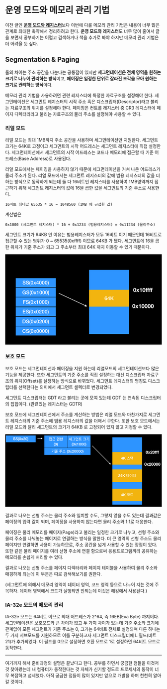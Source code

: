 # 운영 모드와 메모리 관리 기법

이전 글인 [**운영 모드와 레지스터**](https://knero.github.io/#/contents?path=/contents/dev/200312/os-study-2.md&date=2020.03.12)보다 이번에 다룰
메모리 관리 기법은 내용이 너무 많은 관계로 최대한 축약해서 정리하려고 한다. 
**운영 모드와 레지스터**도 너무 많이 줄여서 글을 보면서 공부하기는 어렵고 검색하거나 책을 추가로 봐야 하지만 메모리 관리 기법은 더 어려울 듯 싶다.

## Segmentation & Paging

둘의 차이는 주소 공간을 나눈다는 공통점이 있지만 **세그먼테이션은 전체 영역을 원하는 크기로 나누어 관리하는 방식**이고, 
**페이징은 일정한 단위로 잘라진 조각을 모아 원하는 크기로 관리하는 방식**이다.

메모리 관리 기법을 사용하려면 관련 레지스터에 특정한 자료구조를 설정해야 한다. 세그먼테이션은 세그먼트 레지스터의 시작 주소 혹은
디스크립터(Descriptor)라고 불리는 자료구조의 위치를 설정해야 한다. 페이징은 컨트롤 레지스터 중 CR3 레지스터에 페이지 디렉터리라고 불리는
자료구조의 물리 주소를 설정해야 사용할 수 있다.

### 리얼 모드

리얼 모드는 최대 1MB까지 주소 공간을 사용하며 세그먼테이션만 지원한다. 세그먼트 크기는 64K로 고정이고 세그먼트의 시작 어드레스는 세그먼트 레지스터에 직접 설정한다.
세그먼테이션에서 세그먼트의 시작 어드레스는 코드나 메모리에 접근할 때 기준 어드레스(Base Address)로 사용된다. 

리얼 모드에서는 페이징을 사용하지 않기 때문에 세그먼테이션을 거쳐 나온 어드레스가 물리 주소가 된다. 리얼 모드에서는 세그먼트 레지스터의 값에 범용 레지스터의 값을 더하는 방식으로 동작하게 되는데 둘 다 16비트인 레지스터를 사용하여 1MB영역까지 접근하기 위해 세그먼트 레지스터의 값에 16을 곱한 값을 세그먼트의 기준 주소로 사용한다.

```
16비트 최대값 65535 * 16 = 1048560 (1MB 에 근접한 값)
```

계산법은

```
0x1000 (세그먼트 레지스터) * 16 + 0x1234 (범용레지스터) = 0x11234 (물리주소)
```

세그먼트 크기가 64KB 인 이유는 범용레지스터가 모두 16비트 이기 때문인데 16비트로 접근할 수 있는 범위가 0 ~ 65535(0xffff) 이므로 64KB 가 됐다.
세그먼트에 16을 곱한 위치가 기준 주소가 되고 그 주소부터 최대 64K 까지 이동할 수 있기 때문이다.

![real mode segmentation](/contents/dev/2020/03/13/image/os-study-3-1.png)

### 보호 모드

보호 모드는 세그먼테이션과 페이징을 지원 하는데 리얼모드의 세그먼테이션보다 많은 기능을 제공한다. 또한 세그먼트의 기준 주소를 직접 설정하는 대신 디스크립터 자료구조의
위치(Offset)를 설정하는 방식으로 바뀌었다. 세그먼트 레지스터의 명칭도 디스크립터를 선택한다는 의미에서 세그먼트 셀렉터로 변경되었다.

세그먼트 디스크립터는 GDT 라고 불리는 곳에 모여 있는데 GDT 는 연속된 디스크립터의 집힙이다. (관련있는 레지스터는 GDTR)

보호 모드에 세그멘테이션에서 주소를 계산하는 방법은 리얼 모드와 마찬가지로 세그먼트 레지스터의 기준 주소에 범용 레지스터의 값을 더해서 구한다. 또한 보호 모드에서는 리얼 모드와 달리 세그먼트의 크기가 64KB 로 고정되어 있지 않고 지정할 수 있다.

![protect mode segmentation](/contents/dev/2020/03/13/image/os-study-3-2.png)

결과로 나오는 선형 주소는 물리 주소와 일치할 수도, 그렇지 않을 수도 있는데 결과값은 페이징의 입력 값이 되며, 페이징을 사용하지 않는다면 물리 주소와 1:1로 대응한다.

페이징은 물리 메모리를 페이지(Page)라고 불리는 일정한 크기로 나누고, 선형 주소와 물리 주소를 나눠놓는 페이지로 연결하는 방식을 말한다. 더 큰 영역의 선형 주소도 물리 페이지만 연결하면 사용이 가능하므로, 주소 공간을 넓게 사용할 수 있는 장점이 있다. 또한 같은 물리 페이지를 여러 선형 주소에 연결 함으로써 응용프로그램끼리 공유하는 메모리를 손쉽게 처리할 수 있다.

결과로 나오는 선형 주소를 페이지 디렉터리와 페이지 테이블을 사용하여 물리 주소와 매핑하게 되는데 이 부분은 따로 검색해보기를 권한다.

(세그먼트에 의해서 메모리 영역이 데이터 영역, 코드 영역 등으로 나누어 지는 것에 주목하자. 데이터 영역에서 코드가 실행되면 안되는데 이것은 해킹에서 사용된다.)

### IA-32e 모드의 메모리 관리

IA-32e 모드는 64비트 이므로 최대 어드레스가 2^64, 즉 16EB(Exa Byte) 까지이다. 세그먼테이션은 보호모드와 큰 차이가 없고 두 가지 차이가 있는데 기준 주소와 크기에 관계없이 모든 세그먼트가 기준 주소는 0, 크기는 64비트 전체로 설정되며 다른 하나는 두 가지 서브모드를 지원하므로 이를 구분하고자 세그먼트 디스크립터에 L 필드(비트21)가 추가되었다. 이 필드를 0으로 설정하면 호환 모드로 1로 설정하면 64비트 모드로 동작한다.

---

여기까지 해서 준비과정의 설명은 끝났다고 한다. 공부를 하면서 궁금한 점들을 이것저것 찾아봤는데 내 컴퓨터가 동작한다는 것 자체가 신기할 정도로 프로세서의 동작이 너무 복잡하고 섬세했다.
아직 궁금한 점들이 많이 있지만 앞으로 개발을 하며 천천히 알아갈 것이다.
